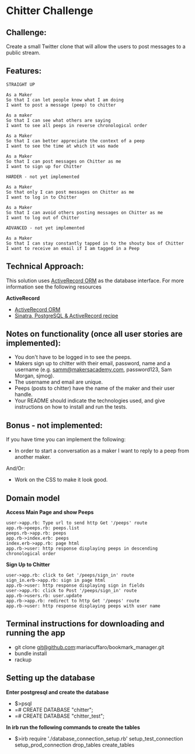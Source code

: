 Chitter Challenge
=================

Challenge:
-------

Create a small Twitter clone that will allow the users to post messages to a public stream.

Features:
-------

```
STRAIGHT UP

As a Maker
So that I can let people know what I am doing  
I want to post a message (peep) to chitter

As a maker
So that I can see what others are saying  
I want to see all peeps in reverse chronological order

As a Maker
So that I can better appreciate the context of a peep
I want to see the time at which it was made

As a Maker
So that I can post messages on Chitter as me
I want to sign up for Chitter

HARDER - not yet implemented

As a Maker
So that only I can post messages on Chitter as me
I want to log in to Chitter

As a Maker
So that I can avoid others posting messages on Chitter as me
I want to log out of Chitter

ADVANCED - not yet implemented

As a Maker
So that I can stay constantly tapped in to the shouty box of Chitter
I want to receive an email if I am tagged in a Peep
```

Technical Approach:
-----

This solution uses [ActiveRecord ORM](https://guides.rubyonrails.org/active_record_basics.html) as the database interface.  For more information see the following resources

**ActiveRecord**
- [ActiveRecord ORM](https://guides.rubyonrails.org/active_record_basics.html)
- [Sinatra, PostgreSQL & ActiveRecord recipe](http://recipes.sinatrarb.com/p/databases/postgresql-activerecord?#article)

Notes on functionality (once all user stories are implemented):
------

* You don't have to be logged in to see the peeps.
* Makers sign up to chitter with their email, password, name and a username (e.g. samm@makersacademy.com, password123, Sam Morgan, sjmog).
* The username and email are unique.
* Peeps (posts to chitter) have the name of the maker and their user handle.
* Your README should indicate the technologies used, and give instructions on how to install and run the tests.

Bonus - not implemented:
-----

If you have time you can implement the following:

* In order to start a conversation as a maker I want to reply to a peep from another maker.

And/Or:

* Work on the CSS to make it look good.

## Domain model


**Access Main Page and show Peeps**
```sequence {theme="hand"}
user->app.rb: Type url to send http Get '/peeps' route
app.rb->peeps.rb: peeps.list
peeps.rb->app.rb: peeps
app.rb->index.erb: peeps
index.erb->app.rb: page html
app.rb->user: http response displaying peeps in descending chronological order
```

**Sign Up to Chitter**
```sequence {theme="hand"}
user->app.rb: click to Get '/peeps/sign_in' route
sign_in.erb->app.rb: sign in page html
app.rb->user: http response displaying sign in fields
user->app.rb: click to Post '/peeps/sign_in' route
app.rb->users.rb: user.update
app.rb->app.rb: redirect to http Get '/peeps' route
app.rb->user: http response displaying peeps with user name

```
## Terminal instructions for downloading and running the app

* git clone git@github.com:mariacuffaro/bookmark_manager.git
* bundle install
* rackup

## Setting up the database

**Enter postgresql and create the database**
* $>psql
* =# CREATE DATABASE "chitter";
* =# CREATE DATABASE "chitter_test";

**In irb run the following commands to create the tables**
* $>irb
require './database_connection_setup.rb'
setup_test_connection
setup_prod_connection
drop_tables
create_tables
